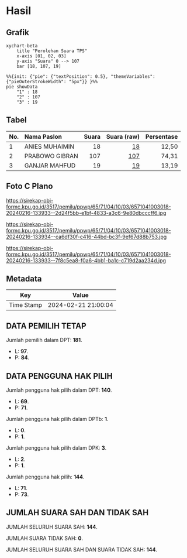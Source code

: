 # Hasil

## Grafik

```mermaid
xychart-beta
    title "Perolehan Suara TPS"
    x-axis [01, 02, 03]
    y-axis "Suara" 0 --> 107
    bar [18, 107, 19]
```

```mermaid
%%{init: {"pie": {"textPosition": 0.5}, "themeVariables": {"pieOuterStrokeWidth": "5px"}} }%%
pie showData
    "1" : 18
    "2" : 107
    "3" : 19
```

## Tabel

| No. | Nama Paslon    | Suara | Suara (raw) | Persentase |
|:--- |:-------------- | -----:| -----------:| ----------:|
| 1   | ANIES MUHAIMIN | 18    | [18][p-1]   | 12,50      |
| 2   | PRABOWO GIBRAN | 107   | [107][p-2]  | 74,31      |
| 3   | GANJAR MAHFUD  | 19    | [19][p-3]   | 13,19      |


[p-1]: https://github.com/gigit-pemilu/pemilu-2024-65-kalimantan-utara/blob/main/pilpres/hitung-suara/sub/65-kalimantan-utara/sub/71-kota-tarakan/sub/04-tarakan-utara/sub/1003-juata-kerikil/sub/018-tps/sub/paslon-1.txt
[p-2]: https://github.com/gigit-pemilu/pemilu-2024-65-kalimantan-utara/blob/main/pilpres/hitung-suara/sub/65-kalimantan-utara/sub/71-kota-tarakan/sub/04-tarakan-utara/sub/1003-juata-kerikil/sub/018-tps/sub/paslon-2.txt
[p-3]: https://github.com/gigit-pemilu/pemilu-2024-65-kalimantan-utara/blob/main/pilpres/hitung-suara/sub/65-kalimantan-utara/sub/71-kota-tarakan/sub/04-tarakan-utara/sub/1003-juata-kerikil/sub/018-tps/sub/paslon-3.txt

## Foto C Plano

https://sirekap-obj-formc.kpu.go.id/3517/pemilu/ppwp/65/71/04/10/03/6571041003018-20240216-133933--2d24f5bb-e1bf-4833-a3c6-9e80dbcccff6.jpg

https://sirekap-obj-formc.kpu.go.id/3517/pemilu/ppwp/65/71/04/10/03/6571041003018-20240216-133934--ca6df30f-c416-44bd-bc3f-9ef67d88b753.jpg

https://sirekap-obj-formc.kpu.go.id/3517/pemilu/ppwp/65/71/04/10/03/6571041003018-20240216-133933--7f8c5ea8-f0a6-4bb1-ba1c-c719d2aa234d.jpg


## Metadata

| Key        | Value               |
| ---------- | ------------------- |
| Time Stamp | 2024-02-21 21:00:04 |


## DATA PEMILIH TETAP

Jumlah pemilih dalam DPT: **181**.
 * L: **97**.
 * P: **84**.

## DATA PENGGUNA HAK PILIH

Jumlah pengguna hak pilih dalam DPT: **140**.
 * L: **69**.
 * P: **71**.

Jumlah pengguna hak pilih dalam DPTb: **1**.
 * L: **0**.
 * P: **1**.

Jumlah pengguna hak pilih dalam DPK: **3**.
 * L: **2**.
 * P: **1**.

Jumlah pengguna hak pilih: **144**.
 * L: **71**.
 * P: **73**.

## JUMLAH SUARA SAH DAN TIDAK SAH

JUMLAH SELURUH SUARA SAH: **144**.

JUMLAH SUARA TIDAK SAH: **0**.

JUMLAH SELURUH SUARA SAH DAN SUARA TIDAK SAH: **144**.


